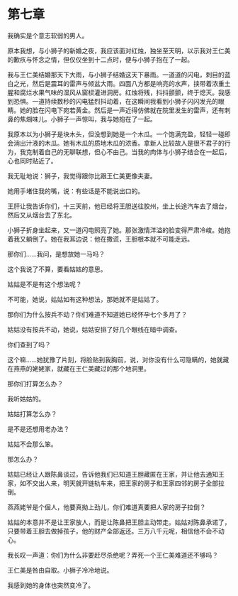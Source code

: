    

# 第七章

我确实是个意志软弱的男人。

原本我想，与小狮子的新婚之夜，我应该面对红烛，独坐至天明，以示我对王仁美的歉疚与怀念之情，但仅仅坐到十二点时，便与小狮子抱在了一起。

我与王仁美结婚那天下大雨，与小狮子结婚这天下暴雨。一道道的闪电，刺目的蓝白之光，然后是震耳的雷声与倾盆大雨。四面八方都是响亮的水声，挟带着浓重土腥和腐烂水果气味的湿风从窗棂灌进洞房。红烛将残，抖抖颤颤，终于熄灭。我感到恐惧。一道持续数秒的闪电猛烈抖动着，在这瞬间我看到小狮子闪闪发光的眼睛。她的脸在闪电下宛若黄金。然后是一声近得仿佛就在院里发生的雷声，还有刺鼻的焦煳味儿。小狮子一声惊叫，我与她抱在了一起。

我原本以为小狮子是块木头，但没想到她是一个木瓜。一个饱满充盈，轻轻一碰即会淌出汁液的木瓜。她有木瓜的质地木瓜的浓香。拿新人比较故人是很不君子的行为，我克制着自己的无聊联想，但心不由己。当我的肉体与小狮子结合在一起后，心也同时贴近了。

我无耻地说：狮子，我觉得跟你比跟王仁美更像夫妻。

她用手堵住我的嘴，说：有些话是不能说出口的。

王肝让我告诉你们，十三天前，他已经将王胆送往胶州，坐上长途汽车去了烟台，然后又从烟台去了东北。

小狮子折身坐起来，又一道闪电照亮了她。那张激情洋溢的脸变得严肃冷峻。她抱着我又躺倒了。她在我耳边说：他在撒谎，王胆根本就不可能走远。

那你们……我问，是想放她一马吗？

这个我说了不算，要看姑姑的意思。

姑姑是不是有这个想法呢？

不可能，她说，姑姑如有这种想法，那她就不是姑姑了。

那你们为什么按兵不动？你们难道不知道她已经怀孕七个多月了？

姑姑没有按兵不动，她说，姑姑安排了好几个眼线在暗中调查。

你们查到了吗？

这个嘛……她犹豫了片刻，将脸贴到我胸前，说，对你没有什么可隐瞒的，她就藏在燕燕的姥姥家，就藏在王仁美藏过的那个地洞里。

那你们打算怎么办？

我听姑姑的。

姑姑打算怎么办？

是不是还想用老办法？

姑姑不会那么笨。

那怎么办？

姑姑已经让人跟陈鼻谈过，告诉他我们已知道王胆藏匿在王家，并让他去通知王家，如不交出人来，明天就开链轨车来，把王家的房子和王家四邻的房子全部拉倒。

燕燕姥爷是个倔人，他要真拗上劲儿，你们难道真要把人家的房子拉倒？

姑姑的本意并不是让王家放人，而是让陈鼻把王胆主动带走。姑姑对陈鼻承诺了，只要带着王胆去做掉孩子，他的财产全部返还。三万八千元呢，相信他不会不动心。

我长叹一声道：你们为什么非要赶尽杀绝呢？弄死一个王仁美难道还不够吗？

王仁美是咎由自取。小狮子冷冷地说。

我感到她的身体也突然变冷了。